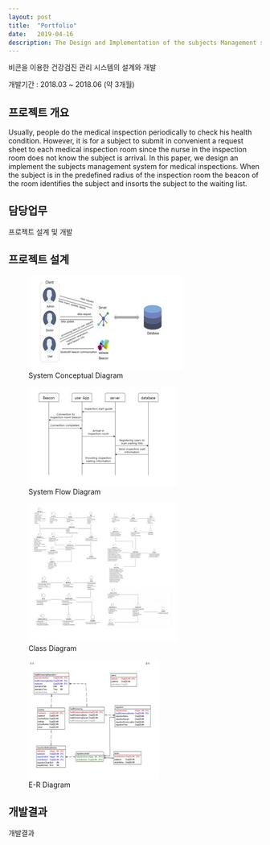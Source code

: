 ```yaml
---
layout: post
title:  "Portfolio"
date:   2019-04-16
description: The Design and Implementation of the subjects Management system for Medical Inspections
---
```


<p class="intro">비콘을 이용한 건강검진 관리 시스템의 설계와 개발</p>
개발기간 : 2018.03 ~ 2018.06 (약 3개월) 

## 프로젝트 개요

Usually, people do the medical inspection periodically to check his health condition. However, it is for a subject to submit in convenient a request sheet to each medical inspection room since the nurse in the inspection room does not know the subject is arrival. In this paper, we design an implement the subjects management system for medical inspections. When the subject is in the predefined radius of the inspection room the beacon of the room identifies the subject and insorts the subject to the waiting list.

## 담당업무
<p> 프로젝트 설계 및 개발 </p>

## 프로젝트 설계
<figure>
    <img src="/assets/img/conceptual.jpg" alt=""/>
     <figcaption>System Conceptual Diagram</figcaption>
</figure>

<figure>
    <img src="/assets/img/flow.jpg" alt=""/>
     <figcaption>System Flow Diagram</figcaption>
</figure>

<figure>
    <img src="/assets/img/class.jpg" alt=""/>
     <figcaption>Class Diagram</figcaption>
</figure>

<figure>
    <img src="/assets/img/er.jpg" alt=""/>
     <figcaption>E-R Diagram</figcaption>
</figure>

## 개발결과 
<p> 개발결과 </p>

